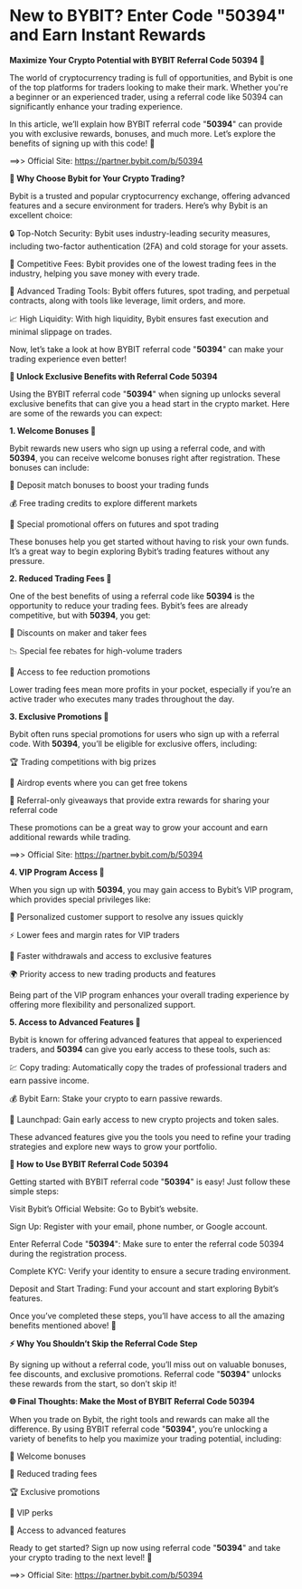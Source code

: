 # New to BYBIT? Enter Code "50394" and Earn Instant Rewards

**Maximize Your Crypto Potential with BYBIT Referral Code 50394 🚀**

The world of cryptocurrency trading is full of opportunities, and Bybit is one of the top platforms for traders looking to make their mark. Whether you're a beginner or an experienced trader, using a referral code like 50394 can significantly enhance your trading experience.

In this article, we’ll explain how BYBIT referral code "**50394**" can provide you with exclusive rewards, bonuses, and much more. Let’s explore the benefits of signing up with this code! 🎉

==>> Official Site: https://partner.bybit.com/b/50394

**🌟 Why Choose Bybit for Your Crypto Trading?**

Bybit is a trusted and popular cryptocurrency exchange, offering advanced features and a secure environment for traders. Here’s why Bybit is an excellent choice:

🔒 Top-Notch Security: Bybit uses industry-leading security measures, including two-factor authentication (2FA) and cold storage for your assets.

💸 Competitive Fees: Bybit provides one of the lowest trading fees in the industry, helping you save money with every trade.

🚀 Advanced Trading Tools: Bybit offers futures, spot trading, and perpetual contracts, along with tools like leverage, limit orders, and more.

📈 High Liquidity: With high liquidity, Bybit ensures fast execution and minimal slippage on trades.

Now, let’s take a look at how BYBIT referral code "**50394**" can make your trading experience even better!

**🎁 Unlock Exclusive Benefits with Referral Code 50394**

Using the BYBIT referral code "**50394**" when signing up unlocks several exclusive benefits that can give you a head start in the crypto market. Here are some of the rewards you can expect:

**1. Welcome Bonuses 🎉**

Bybit rewards new users who sign up using a referral code, and with **50394**, you can receive welcome bonuses right after registration. These bonuses can include:

🎁 Deposit match bonuses to boost your trading funds

💰 Free trading credits to explore different markets

🎉 Special promotional offers on futures and spot trading

These bonuses help you get started without having to risk your own funds. It’s a great way to begin exploring Bybit’s trading features without any pressure.

**2. Reduced Trading Fees 💸**

One of the best benefits of using a referral code like **50394** is the opportunity to reduce your trading fees. Bybit’s fees are already competitive, but with **50394**, you get:

🔻 Discounts on maker and taker fees

📉 Special fee rebates for high-volume traders

💸 Access to fee reduction promotions

Lower trading fees mean more profits in your pocket, especially if you’re an active trader who executes many trades throughout the day.

**3. Exclusive Promotions 🎁**

Bybit often runs special promotions for users who sign up with a referral code. With **50394**, you’ll be eligible for exclusive offers, including:

🏆 Trading competitions with big prizes

🎁 Airdrop events where you can get free tokens

🎉 Referral-only giveaways that provide extra rewards for sharing your referral code

These promotions can be a great way to grow your account and earn additional rewards while trading.

==>> Official Site: https://partner.bybit.com/b/50394


**4. VIP Program Access 🌟**

When you sign up with **50394**, you may gain access to Bybit’s VIP program, which provides special privileges like:

💬 Personalized customer support to resolve any issues quickly

⚡ Lower fees and margin rates for VIP traders

🔑 Faster withdrawals and access to exclusive features

🌍 Priority access to new trading products and features

Being part of the VIP program enhances your overall trading experience by offering more flexibility and personalized support.

**5. Access to Advanced Features 🔧**

Bybit is known for offering advanced features that appeal to experienced traders, and **50394** can give you early access to these tools, such as:

💹 Copy trading: Automatically copy the trades of professional traders and earn passive income.

💰 Bybit Earn: Stake your crypto to earn passive rewards.

🚀 Launchpad: Gain early access to new crypto projects and token sales.

These advanced features give you the tools you need to refine your trading strategies and explore new ways to grow your portfolio.

**📝 How to Use BYBIT Referral Code 50394**

Getting started with BYBIT referral code "**50394**" is easy! Just follow these simple steps:

Visit Bybit’s Official Website: Go to Bybit’s website.

Sign Up: Register with your email, phone number, or Google account.

Enter Referral Code "**50394**": Make sure to enter the referral code 50394 during the registration process.

Complete KYC: Verify your identity to ensure a secure trading environment.

Deposit and Start Trading: Fund your account and start exploring Bybit’s features.

Once you’ve completed these steps, you’ll have access to all the amazing benefits mentioned above! 🎉

**⚡ Why You Shouldn’t Skip the Referral Code Step**

By signing up without a referral code, you’ll miss out on valuable bonuses, fee discounts, and exclusive promotions. Referral code "**50394**" unlocks these rewards from the start, so don’t skip it!

**🌐 Final Thoughts: Make the Most of BYBIT Referral Code 50394**

When you trade on Bybit, the right tools and rewards can make all the difference. By using BYBIT referral code "**50394**", you’re unlocking a variety of benefits to help you maximize your trading potential, including:

🎁 Welcome bonuses

💸 Reduced trading fees

🏆 Exclusive promotions

🌟 VIP perks

🔧 Access to advanced features

Ready to get started? Sign up now using referral code "**50394**" and take your crypto trading to the next level! 🚀

==>> Official Site: https://partner.bybit.com/b/50394



